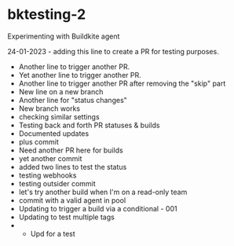 # bktesting-2
Experimenting with Buildkite agent

24-01-2023 - adding this line to create a PR for testing purposes.
- Another line to trigger another PR.
- Yet another line to trigger another PR.
- Another line to trigger another PR after removing the "skip" part
- New line on a new branch
- Another line for "status changes"
- New branch works
- checking similar settings
- Testing back and forth PR statuses & builds
- Documented updates
- plus commit
- Need another PR here for builds
- yet another commit
- added two lines to test the status
- testing webhooks
- testing outsider commit
- let's try another build when I'm on a read-only team
- commit with a valid agent in pool
- Updating to trigger a build via a conditional - 001
- Updating to test multiple tags
- - Upd for a test
